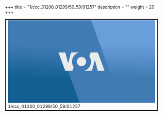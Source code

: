 +++
title = "1/ccc_01200_01299/50_59/01257"
description = ""
weight = 20
+++

<table style="border:2px solid black;max-width:800px;max-height:800px;" 
><tr><td>
<img class="center-fit-jpg"
src="/jpg_/aaa_20190430_NxaOmWaI8sI_01256.jpg">
1/ccc_01200_01299/50_59/01257
</img></td></tr></table>
